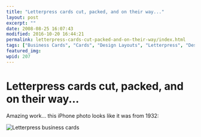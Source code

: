 ```yaml
---
title: "Letterpress cards cut, packed, and on their way..."
layout: post
excerpt: ""
date: 2008-08-25 16:07:43
modified: 2016-10-20 16:44:21
permalink: letterpress-cards-cut-packed-and-on-their-way/index.html
tags: ["Business Cards", "Cards", "Design Layouts", "Letterpress", "Design &amp; Creative Process"]
featured_img: 
wpid: 207
---
```


# Letterpress cards cut, packed, and on their way...

Amazing work… this iPhone photo looks like it was from 1932:

![Letterpress business cards](http://i102.photobucket.com/albums/m93/josh054/photo.jpg)